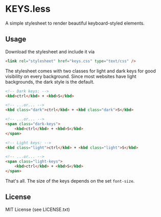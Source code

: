 # KEYS.less

A simple stylesheet to render beautiful keyboard-styled elements.

## Usage

Download the stylesheet and include it via

```html
<link rel="stylesheet" href="keys.css" type="text/css" />
```

The stylesheet comes with two classes for light and dark keys for good visibility on every background. Since most websites have light backgrounds, the dark style is the default.

```html
<!-- Dark keys: -->
<kbd>ctrl</kbd> + <kbd>S</kbd>

<!-- ...or... -->
<kbd class="dark">ctrl</kbd> + <kbd class="dark">S</kbd>

<!-- ...or... -->
<span class="dark-keys">
    <kbd>ctrl</kbd> + <kbd>S</kbd>
</span>

<!-- Light keys: -->
<kbd class="light">ctrl</kbd> + <kbd class="light">S</kbd>

<!-- ...or... -->
<span class="light-keys">
    <kbd>ctrl</kbd> + <kbd>S</kbd>
</span>
```

That's all. The size of the keys depends on the set `font-size`.

## License

MIT License (see LICENSE.txt)
